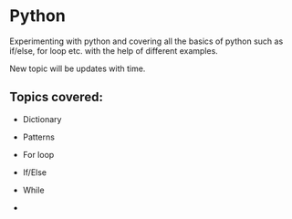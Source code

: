 # Python
Experimenting with python and covering all the basics of python such as if/else, for loop etc. with the help of different examples.

New topic will be updates with time. 

## Topics covered:
- Dictionary

- Patterns

- For loop

- If/Else

- While 

- 
